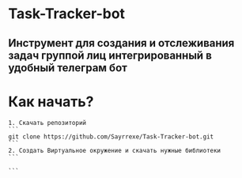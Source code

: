 # Task-Tracker-bot
 
## Инструмент для создания и отслеживания задач группой лиц интегрированный в удобный телеграм бот

# Как начать?
	1. Скачать репозиторий 
	```
	git clone https://github.com/Sayrrexe/Task-Tracker-bot.git
	```
	2. Создать Виртуальное окружение и скачать нужные библиотеки
	```
	
	```
